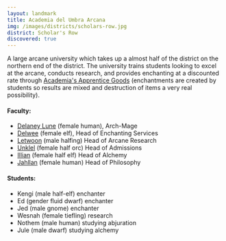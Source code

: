 ```yaml
---
layout: landmark
title: Academia del Umbra Arcana
img: /images/districts/scholars-row.jpg
district: Scholar's Row
discovered: true
---
```

A large arcane university which takes up a almost half of the district on the northern end of the district. The university trains students looking to excel at the arcane, conducts research, and provides enchanting at a discounted rate through [Academia's Apprentice Goods]({{site.baseurl}}/stores/academias-apprentice-goods/) (enchantments are created by students so results are mixed and destruction of items a very real possibility).

#### Faculty:
- [Delaney Lune]({{site.baseurl}}/npcs/delaney-lune) (female human), Arch-Mage
- [Delwee]({{site.baseurl}}/npcs/delwee) (female elf), Head of Enchanting Services
- [Letwoon]({{site.baseurl}}/npcs/letwoon) (male halfing) Head of Arcane Research
- [Unklel]({{site.baseurl}}/npcs/unkel) (female half orc) Head of Admissions
- [Illian]({{site.baseurl}}/npcs/illian) (female half elf) Head of Alchemy
- [Jahllan]({{site.baseurl}}/npcs/jahllan-kaved) (female human) Head of Philosophy

#### Students:
- Kengi (male half-elf) enchanter
- Ed (gender fluid dwarf) enchanter
- Jed (male gnome) enchanter
- Wesnah (female tiefling) research
- Nothem (male human) studying abjuration
- Jule (male dwarf) studying alchemy
